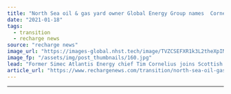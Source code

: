 ```yaml
---
title: "North Sea oil & gas yard owner Global Energy Group names  Cornelius CEO"
date: "2021-01-18"
tags: 
  - transition
  - recharge news
source: "recharge news"
image_url: "https://images-global.nhst.tech/image/TVZCSEFXR1k3L2theXpIMW1JNnR4Rkc1Ujg2SzBrUGg4NGFScjAvZllUOD0=/nhst/binary/4886522e58d2eea3bac68f331b1daa19"
image_fp: "/assets/img/post_thumbnails/160.jpg"
lead: "Former Simec Atlantis Energy chief Tim Cornelius joins Scottish construction contractor as plans simmer for redevelopment of its Nigg yard for offshore wind fabrication"
article_url: "https://www.rechargenews.com/transition/north-sea-oil-gas-yard-owner-global-energy-group-names-cornelius-ceo/2-1-946440"
---
```


---
